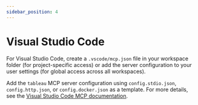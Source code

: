```yaml
---
sidebar_position: 4
---
```


# Visual Studio Code

For Visual Studio Code, create a `.vscode/mcp.json` file in your workspace folder (for
project-specific access) or add the server configuration to your user settings (for global access
across all workspaces).

Add the `tableau` MCP server configuration using `config.stdio.json`, `config.http.json`, or
`config.docker.json` as a template. For more details, see the [Visual Studio Code MCP
documentation][vscode].

[vscode]: https://code.visualstudio.com/docs/copilot/chat/mcp-servers

